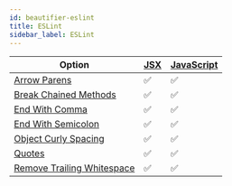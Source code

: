 ```yaml
---
id: beautifier-eslint
title: ESLint
sidebar_label: ESLint
---
```

| Option | [JSX](/docs/language-jsx.html) | [JavaScript](/docs/language-javascript.html) |
| --- | --- | --- |
| [Arrow Parens](/docs/option-arrow-parens.html) | &#9989; | &#9989; |
| [Break Chained Methods](/docs/option-break-chained-methods.html) | &#9989; | &#9989; |
| [End With Comma](/docs/option-end-with-comma.html) | &#9989; | &#9989; |
| [End With Semicolon](/docs/option-end-with-semicolon.html) | &#9989; | &#9989; |
| [Object Curly Spacing](/docs/option-object-curly-spacing.html) | &#9989; | &#9989; |
| [Quotes](/docs/option-quotes.html) | &#9989; | &#9989; |
| [Remove Trailing Whitespace](/docs/option-remove-trailing-whitespace.html) | &#9989; | &#9989; |